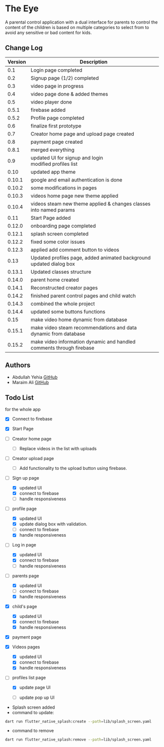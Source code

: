 # The Eye

A parental control application with a dual interface for parents to control
the content of the children is based on multiple categories to select from
to avoid any sensitive or bad content for kids.

## Change Log

| Version | Description                                                             |
|---------|-------------------------------------------------------------------------|
| 0.1     | Login page completed                                                    |
| 0.2     | Signup page (1/2) completed                                             |
| 0.3     | video page in progress                                                  |
| 0.4     | video page done & added themes                                          |
| 0.5     | video player done                                                       |
| 0.5.1   | firebase added                                                          |
| 0.5.2   | Profile page completed                                                  |
| 0.6     | finalize first prototype                                                |
| 0.7     | Creator home page and upload page created                               |
| 0.8     | payment page created                                                    |
| 0.8.1   | merged everything                                                       |
| 0.9     | updated UI for signup and login<br/> modified profiles list             |
| 0.10    | updated app theme                                                       |
| 0.10.1  | google and email authentication is done                                 |
| 0.10.2  | some modifications in pages                                             |
| 0.10.3  | videos home page new theme applied                                      |
| 0.10.4  | videos steam new theme applied & changes classes into named params      |
| 0.11    | Start Page added                                                        |
| 0.12.0  | onboarding page completed                                               |
| 0.12.1  | splash screen completed                                                 |
| 0.12.2  | fixed some color issues                                                 |
| 0.12.3  | applied add comment button to videos                                    |
| 0.13    | Updated profiles page, added animated background<br/>updated dialog box |
| 0.13.1  | Updated classes structure                                               |
| 0.14.0  | parent home created                                                     |
| 0.14.1  | Reconstructed creator pages                                             |
| 0.14.2  | finished parent control pages and child watch                           |
| 0.14.3  | combined the whole project                                              |
| 0.14.4  | updated some buttons functions                                          |
| 0.15    | make video home dynamic from database                                   |
| 0.15.1  | make video steam recommendations and data dynamic from database         |
| 0.15.2  | make video information dynamic and handled comments through firebase    |

## Authors

- Abdullah Yehia [GitHub](https://github.com/A-Yehia19)
- Maraim Ali [GitHub](https://github.com/mariam2001)

## Todo List

for the whole app
- [x] Connect to firebase

- [x] Start Page
- [ ] Creator home page
  - [ ] Replace videos in the list with uploads 
- [ ] Creator upload page
  - [ ] Add functionality to the upload button using firebase.
- [ ] Sign up page
  - [x] updated UI
  - [x] connect to firebase
  - [ ] handle responsiveness
- [ ] profile page
  - [x] updated UI
  - [x] update dialog box with validation.
  - [ ] connect to firebase
  - [x] handle responsiveness
- [ ] Log in page
  - [x] updated UI
  - [x] connect to firebase
  - [ ] handle responsiveness
- [ ] parents page
  - [x] updated UI
  - [ ] connect to firebase
  - [x] handle responsiveness
- [x] child's page
  - [x] updated UI
  - [x] connect to firebase
  - [x] handle responsiveness
- [x] payment page
- [x] Videos pages
  - [x] updated UI
  - [x] connect to firebase
  - [x] handle responsiveness
- [ ] profiles list page
  - [x] update page UI
  - [ ] update pop up UI


- Splash screen added
- command to update:

```bash
dart run flutter_native_splash:create --path=lib/splash_screen.yaml
```

- command to remove

```bash
dart run flutter_native_splash:remove --path=lib/splash_screen.yaml
```
